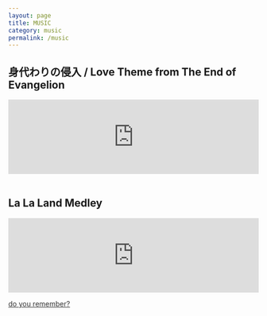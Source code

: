 ```yaml
---
layout: page
title: MUSIC
category: music
permalink: /music
---
```


## 身代わりの侵入 / Love Theme from The End of Evangelion

<div class="video-wrapper" margin-top="100px">
<iframe width="100%" padding-bottom="56.25%" padding-top="100px" src="https://www.youtube.com/embed/OlFykvh8WfE" title="YouTube video player" frameborder="0" allow="accelerometer; autoplay; clipboard-write; encrypted-media; gyroscope; picture-in-picture; web-share" allowfullscreen></iframe>
</div>

<br>

## La La Land Medley
<div class="video-wrapper">
<iframe width="100%" padding-bottom="56.25%" src="https://www.youtube.com/embed/GQsCS9cZW2A" title="YouTube video player" frameborder="0" allow="accelerometer; autoplay; clipboard-write; encrypted-media; gyroscope; picture-in-picture; web-share" allowfullscreen></iframe>
</div>

<a href="/music/september" style="color: #333">do you remember?</a>
